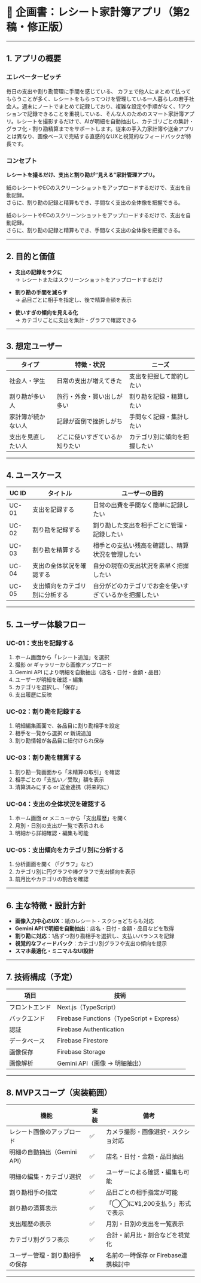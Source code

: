 # 📄 企画書：レシート家計簿アプリ（第2稿・修正版）

---

## 1. アプリの概要

### エレベーターピッチ

毎日の支出や割り勘管理に手間を感じている、 カフェで他人にまとめて払ってもらうことが多く、レシートをもらってつけを管理している一人暮らしの若手社会人。週末にノートでまとめて記録しており、複雑な設定や手順がなく、1アクションで記録できることを重視している、そんな人のためのスマート家計簿アプリ。レシートを撮影するだけで、AIが明細を自動抽出し、カテゴリごとの集計・グラフ化・割り勘精算までをサポートします。従来の手入力家計簿や送金アプリとは異なり、画像ベースで完結する直感的なUXと視覚的なフィードバックが特長です。

### コンセプト

**レシートを撮るだけ、支出と割り勘が“見える”家計管理アプリ。**

紙のレシートやECのスクリーンショットをアップロードするだけで、支出を自動記録。\
さらに、割り勘の記録と精算もでき、手間なく支出の全体像を把握できる。

紙のレシートやECのスクリーンショットをアップロードするだけで、支出を自動記録。\
さらに、割り勘の記録と精算もでき、手間なく支出の全体像を把握できる。

---

## 2. 目的と価値

- **支出の記録をラクに**\
  → レシートまたはスクリーンショットをアップロードするだけ

- **割り勘の手間を減らす**\
  → 品目ごとに相手を指定し、後で精算金額を表示

- **使いすぎの傾向を見える化**\
  → カテゴリごとに支出を集計・グラフで確認できる

---

## 3. 想定ユーザー

| タイプ       | 特徴・状況           | ニーズ            |
| --------- | --------------- | -------------- |
| 社会人・学生    | 日常の支出が増えてきた     | 支出を把握して節約したい   |
| 割り勘が多い人   | 旅行・外食・買い出しが多い   | 割り勘を記録・精算したい   |
| 家計簿が続かない人 | 記録が面倒で挫折しがち     | 手間なく記録・集計したい   |
| 支出を見直したい人 | どこに使いすぎているか知りたい | カテゴリ別に傾向を把握したい |

---

## 4. ユースケース

| UC ID | タイトル            | ユーザーの目的                     |
| ----- | --------------- | --------------------------- |
| UC-01 | 支出を記録する         | 日常の出費を手間なく簡単に記録したい          |
| UC-02 | 割り勘を記録する        | 割り勘した支出を相手ごとに管理・記録したい       |
| UC-03 | 割り勘を精算する        | 相手との支払い残高を確認し、精算状況を管理したい    |
| UC-04 | 支出の全体状況を確認する    | 自分の現在の支出状況を素早く把握したい         |
| UC-05 | 支出傾向をカテゴリ別に分析する | 自分がどのカテゴリでお金を使いすぎているかを把握したい |

---

## 5. ユーザー体験フロー

### UC-01：支出を記録する

1. ホーム画面から「レシート追加」を選択
2. 撮影 or ギャラリーから画像アップロード
3. Gemini API により明細を自動抽出（店名・日付・金額・品目）
4. ユーザーが明細を確認・編集
5. カテゴリを選択し、「保存」
6. 支出履歴に反映

### UC-02：割り勘を記録する

1. 明細編集画面で、各品目に割り勘相手を設定
2. 相手を一覧から選択 or 新規追加
3. 割り勘情報が各品目に紐付けられ保存

### UC-03：割り勘を精算する

1. 割り勘一覧画面から「未精算の取引」を確認
2. 相手ごとの「支払い／受取」額を表示
3. 清算済みにする or 送金連携（将来的に）

### UC-04：支出の全体状況を確認する

1. ホーム画面 or メニューから「支出履歴」を開く
2. 月別・日別の支出が一覧で表示される
3. 明細から詳細確認・編集も可能

### UC-05：支出傾向をカテゴリ別に分析する

1. 分析画面を開く（「グラフ」など）
2. カテゴリ別に円グラフや棒グラフで支出傾向を表示
3. 前月比やカテゴリの割合を確認

---

## 6. 主な特徴・設計方針

- **画像入力中心のUX**：紙のレシート・スクショどちらも対応
- **Gemini APIで明細を自動抽出**：店名・日付・金額・品目などを取得
- **割り勘に対応**：1品ずつ割り勘相手を選択し、支払いバランスを記録
- **視覚的なフィードバック**：カテゴリ別グラフや支出の傾向を提示
- **スマホ最適化・ミニマルなUI設計**

---

## 7. 技術構成（予定）

| 項目      | 技術                                       |
| ------- | ---------------------------------------- |
| フロントエンド | Next.js（TypeScript）                      |
| バックエンド  | Firebase Functions（TypeScript + Express） |
| 認証      | Firebase Authentication                  |
| データベース  | Firebase Firestore                       |
| 画像保存    | Firebase Storage                         |
| 画像解析    | Gemini API（画像 → 明細抽出）                    |

---

## 8. MVPスコープ（実装範囲）

| 機能                  | 実装 | 備考                       |
| ------------------- | -- | ------------------------ |
| レシート画像のアップロード       | ✅  | カメラ撮影・画像選択・スクショ対応        |
| 明細の自動抽出（Gemini API） | ✅  | 店名・日付・金額・品目抽出            |
| 明細の編集・カテゴリ選択        | ✅  | ユーザーによる確認・編集も可能          |
| 割り勘相手の指定            | ✅  | 品目ごとの相手指定が可能             |
| 割り勘の清算表示            | ✅  | 「◯◯に¥1,200支払う」形式で表示      |
| 支出履歴の表示             | ✅  | 月別・日別の支出を一覧表示            |
| カテゴリ別グラフ表示          | ✅  | 合計・前月比・割合などを視覚化          |
| ユーザー管理・割り勘相手の保存     | ❌  | 名前の一時保存 or Firebase連携検討中 |

---

